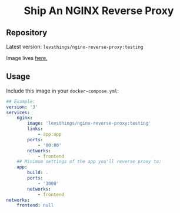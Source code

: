 <h1 align='center'>Ship An NGINX Reverse Proxy</h1>

## Repository

Latest version: `levsthings/nginx-reverse-proxy:testing`

Image lives [here.](https://hub.docker.com/r/levsthings/nginx-reverse-proxy/)

## Usage

Include this image in your `docker-compose.yml`:

```yaml
## Example:
version: '3'
services:
    nginx:
        image: 'levsthings/nginx-reverse-proxy:testing'
        links: 
            - app:app
        ports:
            - '80:80'
        networks:
            - frontend
    ## Minimum settings of the app you'll reverse proxy to:
    app:
        build: .
        ports:
            - '3000'
        networks:
            - frontend
networks:
    frontend: null
```